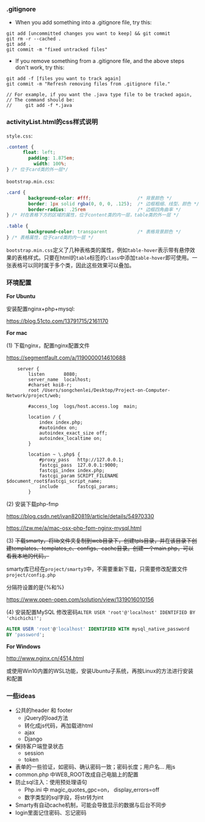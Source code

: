 ### .gitignore

* When you add something into a .gitignore file, try this:
```
git add [uncommitted changes you want to keep] && git commit
git rm -r --cached .
git add .
git commit -m "fixed untracked files"
```

* If you remove something from a .gitignore file, and the above steps don't work, try this:
```
git add -f [files you want to track again]
git commit -m "Refresh removing files from .gitignore file."

// For example, if you want the .java type file to be tracked again,
// The command should be:
//     git add -f *.java
```

### activityList.html的css样式说明

`style.css`:
```css
.content {
      float: left;
        padding: 1.875em;
          width: 100%; 
} /* 位于card类的外一层*/
```

`bootstrap.min.css`:
```css
.card {
        background-color: #fff;                 /* 背景颜色 */
        border: 1px solid rgba(0, 0, 0, .125);  /* 边框粗细、线型、颜色 */
        border-radius: .25rem                   /* 边框四角曲率 */
} /* 衬在表格下方的区域的属性，位于content类的内一层，table类的外一层 */

.table {
        background-color: transparent           /* 表格背景颜色 */
} /* 表格属性，位于card类的内一层 */
```

`bootstrap.min.css`定义了几种表格类的属性，例如`table-hover`表示带有悬停效果的表格样式。只要在html的`table`标签的`class`中添加`table-hover`即可使用。一张表格可以同时属于多个类，因此这些效果可以叠加。




### 环境配置

**For Ubuntu**

安装配置nginx+php+mysql:

   https://blog.51cto.com/13791715/2161170

**For mac**

(1) 下载nginx，配置nginx配置文件

   https://segmentfault.com/a/1190000014610688

   ```
       server {
           listen       8080;
           server_name  localhost;
           #charset koi8-r;
           root /Users/songchenlei/Desktop/Project-on-Computer-Network/project/web;
   
           #access_log  logs/host.access.log  main;
   
           location / {
               index index.php;
               #autoindex on;
               autoindex_exact_size off;
               autoindex_localtime on;
           }
   
           location ~ \.php$ {
               #proxy_pass   http://127.0.0.1;
               fastcgi_pass  127.0.0.1:9000;
               fastcgi_index index.php;
               fastcgi_param SCRIPT_FILENAME $document_root$fastcgi_script_name;
               include       fastcgi_params;
           }
   ```

(2) 安装下载php-fmp

   https://blog.csdn.net/ivan820819/article/details/54970330

   https://lzw.me/a/mac-osx-php-fpm-nginx-mysql.html

(3) ~~下载smarty，将lib文件夹复制到web目录下，创建tpls目录，并在该目录下创建templates、templates_c、configs、cache目录。创建一个main.php，可以看我本地的代码，~~
    
   smarty库已经在`project/smarty3`中，不需要重新下载，只需要修改配置文件`project/config.php`

   分隔符设置的是{%和%}

   https://www.open-open.com/solution/view/1319016010156

(4) 安装配置MySQL 修改密码`ALTER USER 'root'@'localhost' IDENTIFIED BY 'chichichi!';`

   ```sql
   ALTER USER 'root'@'localhost' IDENTIFIED WITH mysql_native_password
   BY 'password';  
   ```

**For Windows**

http://www.nginx.cn/4514.html

或使用Win10内置的WSL功能，安装Ubuntu子系统，再按Linux的方法进行安装和配置



### 一些ideas 

+ 公共的header 和 footer
  + jQuery的load方法
  + 转化成js代码，再加载进html
  + ajax
  + Django
+ 保持客户端登录状态
  + session
  + token
+ 表单的一些验证，如密码、确认密码一致；密码长度；用户名… 用js
+ common.php 中WEB_ROOT改成自己电脑上的配置
+ 防止sql注入：使用预处理语句
  + Php.ini 中 magic_quotes_gpc=on， display_errors=off
  + 数字类型的sql字段，将str转为int
+ Smarty有自动cache机制，可能会导致显示的数据与后台不同步
+ login里面记住密码、忘记密码
